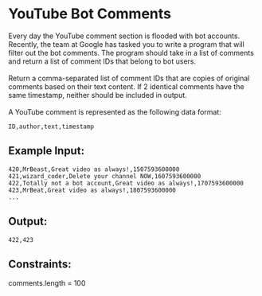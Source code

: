# YouTube Bot Comments

Every day the YouTube comment section is flooded with bot accounts. Recently, the team at Google has tasked you to write a program that will filter out the bot comments. The program should take in a list of comments and return a list of comment IDs that belong to bot users.
\
\
Return a comma-separated list of comment IDs that are copies of original comments based on their text content. If 2 identical comments have the same timestamp, neither should be included in output.
\
\
A YouTube comment is represented as the following data format:

```ID,author,text,timestamp```

## Example Input:
```
420,MrBeast,Great video as always!,1507593600000
421,wizard_coder,Delete your channel NOW,1607593600000
422,Totally not a bot account,Great video as always!,1707593600000
423,MrBeat,Great video as always!,1807593600000
...
```

## Output:
`422,423`

## Constraints:
comments.length = 100